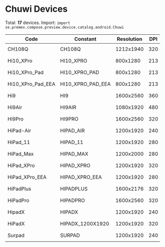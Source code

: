 # Chuwi Devices

Total: **17** devices. Import: `import se.premex.compose.preview.device.catalog.android.Chuwi`

| Code | Constant | Resolution | DPI | Compose Spec | Preview Usage |
|------|----------|------------|-----|-------------|---------------|
| CH108Q | CH108Q | 1212x1940 | 320 | `spec:width=1212px,height=1940px,dpi=320` | `@Preview(device = Chuwi.CH108Q)` |
| Hi10_XPro | HI10_XPRO | 800x1280 | 213 | `spec:width=800px,height=1280px,dpi=213` | `@Preview(device = Chuwi.HI10_XPRO)` |
| Hi10_XPro_Pad | HI10_XPRO_PAD | 800x1280 | 213 | `spec:width=800px,height=1280px,dpi=213` | `@Preview(device = Chuwi.HI10_XPRO_PAD)` |
| Hi10_XPro_Pad_EEA | HI10_XPRO_PAD_EEA | 800x1280 | 213 | `spec:width=800px,height=1280px,dpi=213` | `@Preview(device = Chuwi.HI10_XPRO_PAD_EEA)` |
| Hi9 | HI9 | 1600x2560 | 360 | `spec:width=1600px,height=2560px,dpi=360` | `@Preview(device = Chuwi.HI9)` |
| Hi9Air | HI9AIR | 1080x1920 | 480 | `spec:width=1080px,height=1920px,dpi=480` | `@Preview(device = Chuwi.HI9AIR)` |
| Hi9Pro | HI9PRO | 1600x2560 | 320 | `spec:width=1600px,height=2560px,dpi=320` | `@Preview(device = Chuwi.HI9PRO)` |
| HiPad-Air | HIPAD_AIR | 1200x1920 | 240 | `spec:width=1200px,height=1920px,dpi=240` | `@Preview(device = Chuwi.HIPAD_AIR)` |
| HiPad_11 | HIPAD_11 | 1200x1920 | 280 | `spec:width=1200px,height=1920px,dpi=280` | `@Preview(device = Chuwi.HIPAD_11)` |
| HiPad_Max | HIPAD_MAX | 1200x2000 | 280 | `spec:width=1200px,height=2000px,dpi=280` | `@Preview(device = Chuwi.HIPAD_MAX)` |
| HiPad_XPro | HIPAD_XPRO | 1200x1920 | 320 | `spec:width=1200px,height=1920px,dpi=320` | `@Preview(device = Chuwi.HIPAD_XPRO)` |
| HiPad_XPro_EEA | HIPAD_XPRO_EEA | 1200x1920 | 280 | `spec:width=1200px,height=1920px,dpi=280` | `@Preview(device = Chuwi.HIPAD_XPRO_EEA)` |
| HiPadPlus | HIPADPLUS | 1600x2176 | 320 | `spec:width=1600px,height=2176px,dpi=320` | `@Preview(device = Chuwi.HIPADPLUS)` |
| HiPadPro | HIPADPRO | 1600x2560 | 320 | `spec:width=1600px,height=2560px,dpi=320` | `@Preview(device = Chuwi.HIPADPRO)` |
| HipadX | HIPADX | 1200x1920 | 240 | `spec:width=1200px,height=1920px,dpi=240` | `@Preview(device = Chuwi.HIPADX)` |
| HiPadX | HIPADX_1200X1920 | 1200x1920 | 320 | `spec:width=1200px,height=1920px,dpi=320` | `@Preview(device = Chuwi.HIPADX_1200X1920)` |
| Surpad | SURPAD | 1200x1920 | 240 | `spec:width=1200px,height=1920px,dpi=240` | `@Preview(device = Chuwi.SURPAD)` |

<!-- Generated automatically. Do not edit manually. -->
